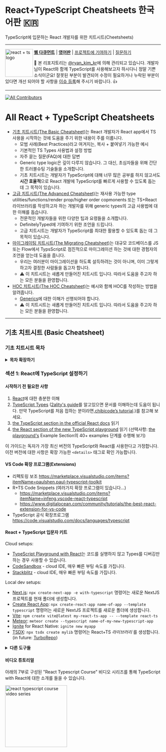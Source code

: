 # React+TypeScript Cheatsheets 한국어판 🇰🇷

TypeScript에 입문하는 React 개발자를 위한 치트시트(Cheetsheets)

---

<a href="https://github.com/typescript-cheatsheets/react/issues/81">
  <img
    height="90"
    width="90"
    alt="react + ts logo"
    src="https://user-images.githubusercontent.com/6764957/53868378-2b51fc80-3fb3-11e9-9cee-0277efe8a927.png"
    align="left"
  />
</a>

[**웹 다큐먼트**](https://react-typescript-cheatsheet.netlify.app/docs/basic/setup) |
[**영어판**](https://github.com/typescript-cheatsheets/react-typescript-cheatsheet-es) |
[프로젝트에 기여하기]() |
[질문하기]()

:wave: 본 리포지토리는 [@ryan_kim_kr](https://twitter.com/ryan_kim_kr)에 의해 관리되고 있습니다. 개발자님이 React와 함께 TypeScript를 사용해보고자 하시다니 정말 기쁜 소식이군요! 잘못된 부분이 발견되어 수정이 필요하거나 누락된 부분이 있다면 개선 되어야 할 사항을 [이슈 등록](https://github.com/typescript-cheatsheets/react-typescript-cheatsheet-kr/issues/new)해 주시기 바랍니다. :+1:

---

[![All Contributors](https://img.shields.io/github/contributors/typescript-cheatsheets/react-typescript-cheatsheet?color=orange&style=flat-square)](/COLABORADORES.md)

# All React + TypeScript Cheatsheets

- [기초 치트시트(The Basic Cheatsheet)]()는 React 개발자가 React app에서 TS 사용을 시작하는 것에 도움을 주기 위한 내용이 주를 이룹니다.
  - 모범 사례(Best Practices)라고 여겨지는, 복사 + 붙여넣기 가능한 예시
  - 기본적인 TS Types 사용법과 설정 방법
  - 자주 묻는 질문(FAQ)에 대한 답변
  - Generic type logic은 깊이 다루지 않습니다. 그 대신, 초심자들을 위해 간단한 트러블슈팅 기술들을 소개합니다.
  - 기초 치트시트는 개발자가 TypeScript에 대해 너무 많은 공부를 하지 않고서도 **시간 효율적**으로 React 개발에 TypeScript를 빠르게 사용할 수 있도록 돕는 데 그 목적이 있습니다.
- [고급 치트시트(The Advanced Cheatsheet)]()는 재사용 가능한 type utilities/functions/render prop/higher order copmonents 또는 TS+React 라이브러리를 작성하고자 하는 개발자를 위해 generic types의 고급 사용법에 대한 이해를 돕습니다.
  - 전문적인 개발자들을 위한 다양한 팁과 요령들을 소개합니다.
  - DefinitelyTyped에 기여하기 위한 조언을 드립니다.
  - 고급 치트시트는 개발자가 TypeScript를 최대한 활용할 수 있도록 돕는 데 그 목적이 있습니다.
- [마이그레이팅 치트시트(The Migrating Cheatsheet)]()는 대규모 코드베이스를 JS 또는 Flow에서 TypsScript로 점진적으로 마이그레이션 하는 것에 대한 경험자의 조언을 얻는데 도움을 줍니다.
  - 우리는 여러분이 마이그레이션을 하도록 설득하려는 것이 아니며, 이미 그렇게 하고자 결정한 사람들을 돕고자 합니다.
  - ⚠️ 이 치트시트는 새롭게 만들어진 치트시트 입니다. 따라서 도움을 주고자 하는 모든 분들을 환영합니다.
- [HOC 치트시트(The HOC Cheatsheet)]()는 예시와 함께 HOC를 작성하는 방법을 알려줍니다.
  - [Generics](https://www.typescriptlang.org/docs/handbook/2/generics.html)에 대한 이해가 선행되어야 합니다.
  - ⚠️ 이 치트시트는 새롭게 만들어진 치트시트 입니다. 따라서 도움을 주고자 하는 모든 분들을 환영합니다.

---

## 기초 치트시트 (Basic Cheatsheet)

### 기초 치트시트 목차

<details>

<summary><b>목차 확장하기</b></summary>

- [섹션 1: React에 TypeScript 설정하기]()
    <!--START_SECTION:setup-toc-->
  - [전제조건]()

</details>

<!--START-SECTION:setup-->

### 섹션 1: React에 TypeScript 설정하기

#### 시작하기 전 필요한 사항

1. [React](https://reactjs.org)에 대한 충분한 이해
2. [TypeScript Types](https://www.typescriptlang.org/docs/handbook/2/everyday-types.html) ([2ality's guide](http://2ality.com/2018/04/type-notation-typescript.html)를 알고있으면 문서를 이해하는데 도움이 됩니다. 만약 TypeScript를 처음 접하는 분이라면,[chibicode’s tutorial](https://ts.chibicode.com/todo/).)를 참고해 보세요.
3. [the TypeScript section in the official React docs](https://reactjs.org/docs/static-type-checking.html#typescript) 읽기
4. [the React section of the new TypeScript playground](http://www.typescriptlang.org/play/index.html?jsx=2&esModuleInterop=true&e=181#example/typescript-with-react) 읽기 (선택사항: [the playground's](http://www.typescriptlang.org/play/index.html) Example Section의 40+ examples 단계를 수행해 보기)

이 가이드는 독자가 가장 최신 버전의 TypeScript와 React를 사용한다고 가정합니다. 이전 버전에 대한 사항은 확장 가능한 `<details>` 태그로 확인 가능합니다.

#### VS Code 확장 프로그램(Extensions)

- 리펙토링 보조 https://marketplace.visualstudio.com/items?itemName=paulshen.paul-typescript-toolkit
- R+TS Code Snippets (여러가지 확장 프로그램이 있습니다...)
  - https://marketplace.visualstudio.com/items?itemName=infeng.vscode-react-typescript
  - https://www.digitalocean.com/community/tutorials/the-best-react-extension-for-vs-code
- TypeScript 공식 확장프로그램 https://code.visualstudio.com/docs/languages/typescript

#### React + TypeScript 입문자 키트

Cloud setups:

- [TypeScript Playground with React](https://www.typescriptlang.org/play?#code/JYWwDg9gTgLgBAKjgQwM5wEoFNkGN4BmUEIcA5FDvmQNwCwAUKJLHAN5wCuqWAyjMhhYANFx4BRAgSz44AXzhES5Snhi1GjLAA8W8XBAB2qeAGEInQ0KjjtycABsscALxwAFAEpXAPnaM4OANjeABtA0sYUR4Yc0iAXVcxPgEhdwAGT3oGAOTJaXx3L19-BkDAgBMIXE4QLCsAOhhgGCckgAMATQsgh2BcAGssCrgAEjYIqwVmutR27MC5LM0yuEoYTihDD1zAgB4K4AA3H13yvbAfbs5e-qGRiYspuBmsVD2Aekuz-YAjThgMCMcCMpj6gxcbGKLj8MTiVnck3gAGo4ABGTxyU6rcrlMF3OB1H5wT7-QFGbG4z6HE65ZYMOSMIA)는 코드를 실행하지 않고 Types를 디버깅만 하는 경우 사용할 수 있습니다.
- [CodeSandbox](http://ts.react.new) - cloud IDE, 매우 빠른 부팅 속도를 가집니다.
- [Stackblitz](https://stackblitz.com/edit/react-typescript-base) - cloud IDE, 매우 빠른 부팅 속도를 가집니다.

Local dev setups:

- [Next.js](https://nextjs.org/docs/basic-features/typescript): `npx create-next-app -e with-typescript` 명령어는 새로운 NextJS 프로젝트를 현재 폴더에 생성합니다.
- [Create React App](https://facebook.github.io/create-react-app/docs/adding-typescript): `npx create-react-app name-of-app --template typescript` 명령어는 새로운 NextJS 프로젝트를 새로운 폴더에 생성합니다.
- [Vite](https://vitejs.dev/): `npm create vite@latest my-react-ts-app -- --template react-ts`
- [Meteor](https://guide.meteor.com/build-tool.html#typescript): `meteor create --typescript name-of-my-new-typescript-app`
- [Ignite](https://github.com/infinitered/ignite#use-ignite-andross-infinite-red-andross-boilerplate) for React Native: `ignite new myapp`
- [TSDX](https://tsdx.io/): `npx tsdx create mylib` 명령어는 React+TS _라이브러리_ 를 생성합니다. (in future: [TurboRepo](https://twitter.com/jaredpalmer/status/1346217789942591488))

<details>
<summary><b>다른 도구들</b></summary>

아직 보완이 필요하지만 확인해 볼 만한 가치가 있는 도구들:

- [Snowpack](<https://www.snowpack.dev/#create-snowpack-app-(csa)>): `npx create-snowpack-app my-app --template app-template-react-typescript`
- [Docusaurus v2](https://v2.docusaurus.io/docs/installation) with [TypeScript Support](https://v2.docusaurus.io/docs/typescript-support)
- [Parcel](https://v2.parceljs.org/languages/typescript/)
- [JP Morgan's `modular`](https://github.com/jpmorganchase/modular): CRA + TS + Yarn Workspaces toolkit. `yarn create modular-react-app <project-name>`

Manual setup:

- [Basarat's guide](https://github.com/basarat/typescript-react/tree/master/01%20bootstrap)는 React + TypeScript + Webpack + Babel 을 **수동으로 설정** 할 경우 사용할 수 있습니다.
- 특히, `@types/react`와 `@types/react-dom`가 설치되어 있는지 확인이 필요합니다. ([익숙하지 않은 내용이라면 DefinitelyTyped project 에 대해 더 알아보세요.](https://definitelytyped.org/))
- 또한 많은 React + TypeScript bolierplates들이 있습니다. [우리의 다른 리소스 리스트](https://react-typescript-cheatsheet.netlify.app/docs/basic/recommended/resources/)를 확인해주세요.

</details>

#### 비디오 튜토리얼

아래의 7부로 구성된 "React Typescript Course" 비디오 시리즈를 통해 TypeScript with React에 대한 소개를 들을 수 있습니다.

<a href="https://www.youtube.com/watch?v=PL1NUl7fQ2I&list=PLG-Mk4wQm9_LyKE5EwoZz2_GGXR-zJ5Ml">
    <img
        width="200px"
        alt="react typescript course video series"
        src="https://i.imgur.com/IIG0Xu9.jpeg"
    />
</a>

<!--END-SECTION:setup-->
